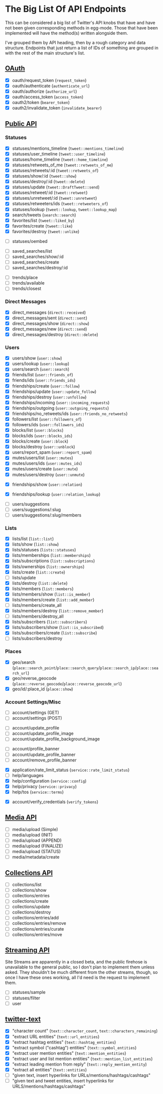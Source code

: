 # The Big List Of API Endpoints

This can be considered a big list of Twitter's API knobs that have and have not been given
corresponding methods in egg-mode. Those that have been implemented will have the method(s) written
alongside them.

I've grouped them by API heading, then by a rough category and data structure. Endpoints that just
return a list of IDs of something are grouped in with the rest of the main structure's list.

## [OAuth](https://dev.twitter.com/oauth/overview)

- [x] oauth/request\_token (`request_token`)
- [x] oauth/authenticate (`authenticate_url`)
- [x] oauth/authorize (`authorize_url`)
- [x] oauth/access\_token (`access_token`)
- [x] oauth2/token (`bearer_token`)
- [x] oauth2/invalidate\_token (`invalidate_bearer`)

## [Public API](https://dev.twitter.com/rest/public)

### Statuses

- [x] statuses/mentions\_timeline (`tweet::mentions_timeline`)
- [x] statuses/user\_timeline (`tweet::user_timeline`)
- [x] statuses/home\_timeline (`tweet::home_timeline`)
- [x] statuses/retweets\_of\_me (`tweet::retweets_of_me`)
- [x] statuses/retweets/:id (`tweet::retweets_of`)
- [x] statuses/show/:id (`tweet::show`)
- [x] statuses/destroy/:id (`tweet::delete`)
- [x] statuses/update (`tweet::DraftTweet::send`)
- [x] statuses/retweet/:id (`tweet::retweet`)
- [x] statuses/unretweet/:id (`tweet::unretweet`)
- [x] statuses/retweeters/ids (`tweet::retweeters_of`)
- [x] statuses/lookup (`tweet::lookup`, `tweet::lookup_map`)
- [x] search/tweets (`search::search`)
- [x] favorites/list (`tweet::liked_by`)
- [x] favorites/create (`tweet::like`)
- [x] favorites/destroy (`tweet::unlike`)

<!-- break these lists apart -->

- [ ] statuses/oembed

<!-- break these lists apart -->

- [ ] saved\_searches/list
- [ ] saved\_searches/show/:id
- [ ] saved\_searches/create
- [ ] saved\_searches/destroy/:id

<!-- break these lists apart -->

- [ ] trends/place
- [ ] trends/available
- [ ] trends/closest

### Direct Messages

- [x] direct\_messages (`direct::received`)
- [x] direct\_messages/sent (`direct::sent`)
- [x] direct\_messages/show (`direct::show`)
- [x] direct\_messages/new (`direct::send`)
- [x] direct\_messages/destroy (`direct::delete`)

### Users

- [x] users/show (`user::show`)
- [x] users/lookup (`user::lookup`)
- [x] users/search (`user::search`)
- [x] friends/list (`user::friends_of`)
- [x] friends/ids (`user::friends_ids`)
- [x] friendships/create (`user::follow`)
- [x] friendships/update (`user::update_follow`)
- [x] friendships/destroy (`user::unfollow`)
- [x] friendships/incoming (`user::incoming_requests`)
- [x] friendships/outgoing (`user::outgoing_requests`)
- [x] friendships/no\_retweets/ids (`user::friends_no_retweets`)
- [x] followers/list (`user::followers_of`)
- [x] followers/ids (`user::followers_ids`)
- [x] blocks/list (`user::blocks`)
- [x] blocks/ids (`user::blocks_ids`)
- [x] blocks/create (`user::block`)
- [x] blocks/destroy (`user::unblock`)
- [x] users/report\_spam (`user::report_spam`)
- [x] mutes/users/list (`user::mutes`)
- [x] mutes/users/ids (`user::mutes_ids`)
- [x] mutes/users/create (`user::mute`)
- [x] mutes/users/destroy (`user::unmute`)

<!-- break these lists apart -->

- [x] friendships/show (`user::relation`)

<!-- break these lists apart -->

- [x] friendships/lookup (`user::relation_lookup`)

<!-- break these lists apart -->

- [ ] users/suggestions
- [ ] users/suggestions/:slug
- [ ] users/suggestions/:slug/members

### Lists

- [x] lists/list (`list::list`)
- [x] lists/show (`list::show`)
- [x] lists/statuses (`lists::statuses`)
- [x] lists/memberships (`list::memberships`)
- [x] lists/subscriptions (`list::subscriptions`)
- [x] lists/ownerships (`list::ownerships`)
- [x] lists/create (`list::create`)
- [ ] lists/update
- [x] lists/destroy (`list::delete`)
- [x] lists/members (`list::members`)
- [x] lists/members/show (`list::is_member`)
- [x] lists/members/create (`list::add_member`)
- [ ] lists/members/create\_all
- [x] lists/members/destroy (`list::remove_member`)
- [ ] lists/members/destroy\_all
- [x] lists/subscribers (`list::subscribers`)
- [x] lists/subscribers/show (`list::is_subscribed`)
- [x] lists/subscribers/create (`list::subscribe`)
- [ ] lists/subscribers/destroy

### Places

- [x] geo/search (`place::search_point`/`place::search_query`/`place::search_ip`/`place::search_url`)
- [x] geo/reverse\_geocode (`place::reverse_geocode`/`place::reverse_geocode_url`)
- [x] geo/id/:place\_id (`place::show`)

### Account Settings/Misc

- [ ] account/settings (GET)
- [ ] account/settings (POST)

<!-- break these lists apart -->

- [ ] account/update\_profile
- [ ] account/update\_profile\_image
- [ ] account/update\_profile\_background\_image

<!-- break these lists apart -->

- [ ] account/profile\_banner
- [ ] account/update\_profile\_banner
- [ ] account/remove\_profile\_banner

<!-- break these lists apart -->

- [x] application/rate\_limit\_status (`service::rate_limit_status`)
- [ ] help/languages
- [x] help/configuration (`service::config`)
- [x] help/privacy (`service::privacy`)
- [x] help/tos (`service::terms`)

<!-- break these lists apart -->

- [x] account/verify\_credentials (`verify_tokens`)

## [Media API](https://dev.twitter.com/rest/media)

- [ ] media/upload (Simple)
- [ ] media/upload (INIT)
- [ ] media/upload (APPEND)
- [ ] media/upload (FINALIZE)
- [ ] media/upload (STATUS)
- [ ] media/metadata/create

## [Collections API](https://dev.twitter.com/rest/collections)

- [ ] collections/list
- [ ] collections/show
- [ ] collections/entries
- [ ] collections/create
- [ ] collections/update
- [ ] collections/destroy
- [ ] collections/entries/add
- [ ] collections/entries/remove
- [ ] collections/entries/curate
- [ ] collections/entries/move

## [Streaming API](https://dev.twitter.com/streaming/overview)

Site Streams are apparently in a closed beta, and the public firehose is unavailable to the general
public, so I don't plan to implement them unless asked. They shouldn't be much different from the
other streams, though, so once I have these ones working, all I'd need is the request to implement
them.

- [ ] statuses/sample
- [ ] statuses/filter
- [ ] user

## [twitter-text](https://github.com/twitter/twitter-text)

- [x] "character count" (`text::character_count`, `text::characters_remaining`)
- [x] "extract URL entities" (`text::url_entities`)
- [x] "extract hashtag entities" (`text::hashtag_entities`)
- [x] "extract symbol ("cashtag") entities" (`text::symbol_entities`)
- [x] "extract user mention entities" (`text::mention_entities`)
- [x] "extract user and list mention entities" (`text::mention_list_entities`)
- [x] "extract leading mention from reply" (`text::reply_mention_entity`)
- [x] "extract all entities" (`text::entities`)
- [ ] "given text, insert hyperlinks for URLs/mentions/hashtags/cashtags"
- [ ] "given text and tweet entities, insert hyperlinks for URLS/mentions/hashtags/cashtags"
